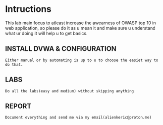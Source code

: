 # Intructions
This lab main focus to atleast increase the awearness of OWASP top 10 in web application, so please do it as u mean it and make sure u understand what ur doing it will help u to get basics.

## INSTALL DVWA & CONFIGURATION
```
Either manual or by automating is up to u to choose the easiet way to do that.
```

## LABS 
```
Do all the labs(easy and medium) without skipping anything
```

## REPORT
```
Document everything and send me via my email(alienkeric@proton.me)
```


